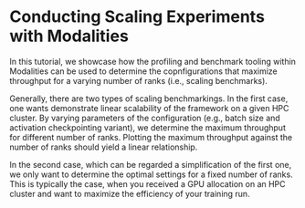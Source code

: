 # Conducting Scaling Experiments with Modalities
In this tutorial, we showcase how the profiling and benchmark tooling within Modalities can be used to determine the copnfigurations that maximize throughput for a varying number of
ranks (i.e., scaling benchmarks).

Generally, there are two types of scaling benchmarkings. In the first case, one wants demonstrate linear scalability of the framework on a given HPC cluster. By varying parameters of the configuration 
(e.g., batch size and activation checkpointing variant), we determine the maximum throughput for different number of ranks. Plotting the maximum throughput against the number of ranks should yield a linear relationship.

In the second case, which can be regarded a simplification of the first one, we only want to determine the optimal settings for a fixed number of ranks. This is typically the case, when you received
a GPU allocation on an HPC cluster and want to maximize the efficiency of your training run. 
